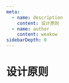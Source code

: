```yaml
---
meta:
  - name: description
    content: 设计原则
  - name: author
    content: weakow
sidebarDepth: 0
---
```


# 设计原则
